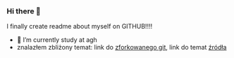 ### Hi there 👋
I finally create readme about myself on GITHUB!!!!
- 🌱 I’m currently study at agh
- znalazłem zbliżony temat: link do [zforkowanego git](https://github.com/lpinqwe/HAR-stacked-residual-bidir-LSTMs), link do temat [źródła](https://www.researchgate.net/publication/300797898_Behavioral_Telemetry_in_Games_User_Research)
<!--
**lpinqwe/lpinqwe** is a ✨ _special_ ✨ repository because its `README.md` (this file) appears on your GitHub profile.

Here are some ideas to get you started:

- 🔭 I’m currently working on ...
- 🌱 I’m currently learning ...
- 👯 I’m looking to collaborate on ...
- 🤔 I’m looking for help with ...
- 💬 Ask me about ...
- 📫 How to reach me: ...
- 😄 Pronouns: ...
- ⚡ Fun fact: ...
-->

